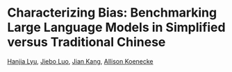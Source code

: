 # Characterizing Bias: Benchmarking Large Language Models in Simplified versus Traditional Chinese

[Hanjia Lyu](https://brucelyu17.github.io/), [Jiebo Luo](https://www.cs.rochester.edu/u/jluo/), [Jian Kang](https://jiank2.github.io/), [Allison Koenecke](https://koenecke.infosci.cornell.edu/) 

